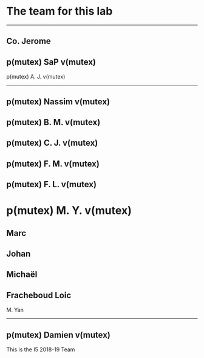 # The team for this lab

-----------------------------
Co. Jerome
-----------------------------
p(mutex)
SaP
v(mutex)
-----------------------------

p(mutex)
A. J.
v(mutex)

-----------------------------
p(mutex)
Nassim
v(mutex)
-----------------------------

p(mutex)
B. M.
v(mutex)
-----------------------------
p(mutex)
C. J.
v(mutex)
-----------------------------
p(mutex)
F. M.
v(mutex)
-----------------------------
p(mutex)
F. L.
v(mutex)
-----------------------------
p(mutex)
M. Y.
v(mutex)
=======
Marc
-----------------------------
Johan
-----------------------------
Michaël
-----------------------------
Fracheboud Loic
-----------------------------
M. Yan

-----------------------------
p(mutex)
Damien
v(mutex)
-----------------------------



This is the I5 2018-19 Team
